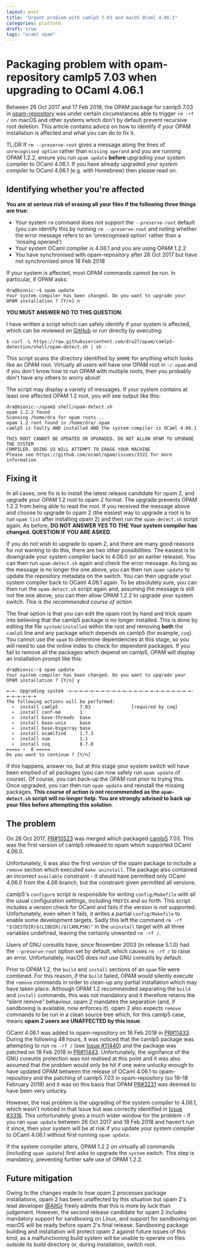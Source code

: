 ```yaml
---
layout: post
title: "Urgent problem with camlp5 7.03 and macOS OCaml 4.06.1"
categories: platform
draft: true
tags: "ocaml opam"
---
```

# Packaging problem with opam-repository camlp5 7.03 when upgrading to OCaml 4.06.1

Between 26 Oct 2017 and 17 Feb 2018, the OPAM package for camlp5 7.03 in [opam-repository](https://github.com/ocaml/opam-repository) was under certain circumstances able to trigger `rm -rf /` on macOS and other systems which don't by default prevent recursive root deletion. This article contains advice on how to identify if your OPAM installation is affected and what you can do to fix it.

TL;DR If `rm --preserve-root` gives a message along the lines of `unrecognised option` rather than `missing operand` and you are running OPAM 1.2.2, ensure you run `opam update` **before** upgrading your system compiler to OCaml 4.06.1. If you have already upgraded *your system compiler* to OCaml 4.06.1 (e.g. with Homebrew) then please read on.

## Identifying whether you're affected

**You are at serious risk of erasing all your files if the following three things are true:**
 - Your system `rm` command does not support the `--preserve-root` default (you can identify this by running `rm --preserve-root` and noting whether the error message refers to an ‘unrecognised option’ rather than a ‘missing operand’)
 - Your system OCaml compiler is 4.06.1 and you are using OPAM 1.2.2
 - You have synchronised with opam-repository after 26 Oct 2017 but have not synchronised since 18 Feb 2018

If your system is affected, most OPAM commands cannot be run. In particular, if OPAM asks:

```
dra@bionic:~$ opam update
Your system compiler has been changed. Do you want to upgrade your OPAM installation ? [Y/n] n
```

**YOU MUST ANSWER NO TO THIS QUESTION**.

I have written a script which can safely identify if your system is affected, which can be reviewed on [GitHub](https://github.com/dra27/opam/blob/camlp5-detection/shell/opam-detect.sh) or run directly by executing:

```
$ curl -L https://raw.githubusercontent.com/dra27/opam/camlp5-detection/shell/opam-detect.sh | sh -
```

This script scans the directory identified by `$HOME` for anything which looks like an OPAM root. Virtually all users will have one OPAM root in `~/.opam` and if you don't know how to run OPAM with multiple roots, then you probably don't have any others to worry about!

The script may display a variety of messages. If your system contains at least one affected OPAM 1.2 root, you will see output like this:

```
dra@bionic:~/opam$ shell/opam-detect.sh 
opam 1.2.2 found
Scanning /home/dra for opam roots...
opam 1.2 root found in /home/dra/.opam
camlp5 is faulty AND installed AND the system compiler is OCaml 4.06.1

THIS ROOT CANNOT BE UPDATED OR UPGRADED. DO NOT ALLOW OPAM TO UPGRADE THE SYSTEM
COMPILER. DOING SO WILL ATTEMPT TO ERASE YOUR MACHINE
Please see https://github.com/ocaml/opam/issues/3322 for more information
```

## Fixing it

In all cases, one fix is to install the latest release candidate for opam 2, and upgrade your OPAM 1.2 root to opam 2 format. The upgrade prevents OPAM 1.2.2 from being able to read the root. If you received the message above and choose to upgrade to opam 2 (the easiest way to upgrade a root is to run `opam list` after installing opam 2) and then run the `opam-detect.sh` script again. As before, **DO NOT ANSWER YES TO THE Your system compiler has changed. QUESTION IF YOU ARE ASKED**.

If you do not wish to upgrade to opam 2, and there are many good reasons for not wanting to do this, there are two other possibilities. The easiest is to downgrade your system compiler back to 4.06.0 (or an earlier release). You can then run `opam-detect.sh` again and check the error message. As long as the message is no longer the one above, you can then run `opam update` to update the repository metadata on the switch. You can then upgrade your system compiler back to OCaml 4.06.1 again. To be absolutely sure, you can then run the `opam-detect.sh` script again and, assuming the message is still not the one above, you can then allow OPAM 1.2.2 to upgrade your system switch. *This is the recommended course of action.*

The final option is that you can edit the opam root by hand and trick opam into believing that the camlp5 package is no longer installed. This is done by editing the file `system/installed` within the root and removing **both** the `camlp5` line and any package which depends on camlp5 (for example, `coq`). You cannot use the `opam` to determine dependencies at this stage, so you will need to use the online index to check for dependent packages. If you fail to remove all the packages which depend on camlp5, OPAM will display an installation prompt like this:

```
dra@bionic:~$ opam update
Your system compiler has been changed. Do you want to upgrade your OPAM installation ? [Y/n] y

=-=- Upgrading system -=-=-=-=-=-=-=-=-=-=-=-=-=-=-=-=-=-=-=-=-=-=-=-=-=-=-=-=-=
The following actions will be performed:
  ∗  install camlp5        7.03               [required by coq]
  ∗  install conf-m4       1    
  ∗  install base-threads  base 
  ∗  install base-unix     base 
  ∗  install base-bigarray base 
  ∗  install ocamlfind     1.7.3
  ∗  install num           1.1  
  ∗  install coq           8.7.0
===== ∗  8 =====
Do you want to continue ? [Y/n] 
```

If this happens, answer no, but at this stage your system switch will have been emptied of all packages (you can now safely run `opam update` of course). Of course, you can back-up the OPAM root prior to trying this. Once upgraded, you can then run `opam update` and reinstall the missing packages. **This course of action is not recommended as the `opam-detect.sh` script will no longer help. You are strongly advised to back up your files before attempting this solution**.

## The problem

On 26 Oct 2017, [PR#10523](https://github.com/ocaml/opam-repository/pull/10523) was merged which packaged [camlp5](https://github.com/camlp5/camlp5) 7.03. This was the first version of camlp5 released to opam which supported OCaml 4.06.0.

Unfortunately, it was also the first version of the opam package to include a `remove` section which executed `make uninstall`. The package also contained an incorrect `available` constraint - it should have permitted only OCaml 4.06.0 from the 4.06 branch, but the constraint given permitted all versions.

camlp5's `configure` script is responsible for writing `config/Makefile` with all the usual configuration settings, including `PREFIX` and so forth. This script includes a version check for OCaml and fails if the version is not supported. Unfortunately, even when it fails, it writes a partial `config/Makefile` to enable some development targets. Sadly this left the command `rm -rf "$(DESTDIR)$(LIBDIR)/$(CAMLP5N)"` in the `uninstall` target with all three variables undefined, leaving the certainly unwanted `rm -rf /`.

Users of GNU coreutils have, since November 2003 (in release 5.1.0) had the `--preserve-root` option set by default, which causes `rm -rf /` to raise an error. Unfortunately, macOS does not use GNU coreutils by default.

Prior to OPAM 1.2, the `build` and `install` sections of an `opam` file were combined. For this reason, if the `build` failed, OPAM would silently execute the `remove` commands in order to clean-up any partial installation which may have taken place. Although OPAM 1.2 recommended separating the `build` and `install` commands, this was not mandatory and it therefore retains the “silent remove” behaviour. opam 2 mandates the separation (and, if sandboxing is available, now enforces it). opam 2 also expects `remove` commands to be run in a clean source tree which, for this camlp5 case, means **opam 2 users are UNAFFECTED by this issue**.

OCaml 4.06.1 was added to opam-repository on 16 Feb 2018 in [PR#11433](https://github.com/ocaml/opam-repository/pull/11433). During the following 48 hours, it was noticed that the camlp5 package was attempting to run `rm -rf /` (see [Issue #11440](https://github.com/ocaml/opam-repository/issues/11440)) and the package was patched on 18 Feb 2018 in [PR#11443](https://github.com/ocaml/opam-repository/pull/11443). Unfortunately, the signifance of the GNU coreutils protection was not realised at this point and it was also assumed that the problem would only be hit if one were unlucky enough to have updated OPAM between the release of OCaml 4.06.1 to opam-repository and the patching of camlp5 7.03 in opam-repository (so 16–18 February 2018) and it was on this basis that OPAM [PR#3231](https://github.com/ocaml/opam/issues/3231) was deemed to have been very unlucky.

However, the real problem is the upgrading of the system compiler to 4.06.1, which wasn't noticed in that Issue but was correctly identified in [Issue #3316](https://github.com/ocaml/opam/issues/3316). This unfortunately gives a much wider window for the problem - if you ran `opam update` between 26 Oct 2017 and 18 Feb 2018 and haven't run it since, then your system will be at risk if you update your system compiler to OCaml 4.06.1 without first running `opam update`.

If the system compiler alters, OPAM 1.2.2 on virtually all commands (including `opam update`) first asks to upgrade the `system` switch. This step is mandatory, preventing further safe use of OPAM 1.2.2.

## Future mitigation

Owing to the changes made to how opam 2 processes package installations, opam 2 has been unaffected by this situation but opam 2's lead developer [@AltGr](https://github.com/AltGr) freely admits that this is more by luck than judgement. However, the second release candidate for opam 2 includes mandatory support for sandboxing on Linux, and support for sandboxing on macOS will be ready before opam 2's final release. Sandboxing package building and installation will protect opam 2 against future issues of this kind, as a malfunctioning build system will be unable to operate on files outside its build directory or, during installation, switch root.
